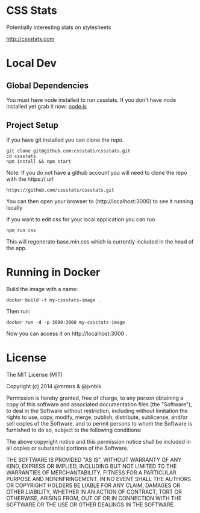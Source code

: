 # CSS Stats
Potentially interesting stats on stylesheets

http://cssstats.com

# Local Dev

## Global Dependencies

You must have node installed to run cssstats. If you don't have node installed yet
grab it now: [node.js](http://nodejs.org)

## Project Setup

If you have git installed you can clone the repo.

```
git clone git@github.com:cssstats/cssstats.git
cd cssstats
npm install && npm start
```

Note: If you do not have a github account you will need to clone the repo with the https:// url
```
https://github.com/cssstats/cssstats.git
```

You can then open your browser to (http://localhost:3000) to see it running locally

If you want to edit css for your local application you can run
```
npm run css
```
This will regenerate base.min.css which is currently included in the head of the app.

# Running in Docker
Build the image with a name:
```
docker build -t my-cssstats-image .
```

Then run:
```
docker run -d -p 3000:3000 my-cssstats-image
```

Now you can access it on http://localhost:3000 .

# License

The MIT License (MIT)

Copyright (c) 2014 @mrmrs & @jxnblk

Permission is hereby granted, free of charge, to any person obtaining a copy
of this software and associated documentation files (the "Software"), to deal
in the Software without restriction, including without limitation the rights
to use, copy, modify, merge, publish, distribute, sublicense, and/or sell
copies of the Software, and to permit persons to whom the Software is
furnished to do so, subject to the following conditions:

The above copyright notice and this permission notice shall be included in
all copies or substantial portions of the Software.

THE SOFTWARE IS PROVIDED "AS IS", WITHOUT WARRANTY OF ANY KIND, EXPRESS OR
IMPLIED, INCLUDING BUT NOT LIMITED TO THE WARRANTIES OF MERCHANTABILITY,
FITNESS FOR A PARTICULAR PURPOSE AND NONINFRINGEMENT. IN NO EVENT SHALL THE
AUTHORS OR COPYRIGHT HOLDERS BE LIABLE FOR ANY CLAIM, DAMAGES OR OTHER
LIABILITY, WHETHER IN AN ACTION OF CONTRACT, TORT OR OTHERWISE, ARISING FROM,
OUT OF OR IN CONNECTION WITH THE SOFTWARE OR THE USE OR OTHER DEALINGS IN
THE SOFTWARE.
